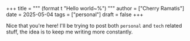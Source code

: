 +++
title = """
  (format t "Hello world~%")
  """
author = ["Cherry Ramatis"]
date = 2025-05-04
tags = ["personal"]
draft = false
+++

Nice that you're here! I'll be trying to post both `personal` and `tech` related stuff, the idea is to keep me writing more constantly.
